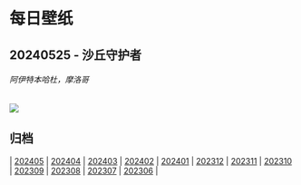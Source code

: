 # 每日壁纸

## 20240525 - 沙丘守护者

###### 阿伊特本哈杜，摩洛哥

![](https://www.bing.com/th?id=OHR.MoroccoBenhaddou_ZH-CN8742267428_UHD.jpg)

## 归档

| [202405](/202405/README.md)
| [202404](/202404/README.md)
| [202403](/202403/README.md)
| [202402](/202402/README.md)
| [202401](/202401/README.md)
| [202312](/202312/README.md)
| [202311](/202311/README.md)
| [202310](/202310/README.md)
| [202309](/202309/README.md)
| [202308](/202308/README.md)
| [202307](/202307/README.md)
| [202306](/202306/README.md)
|